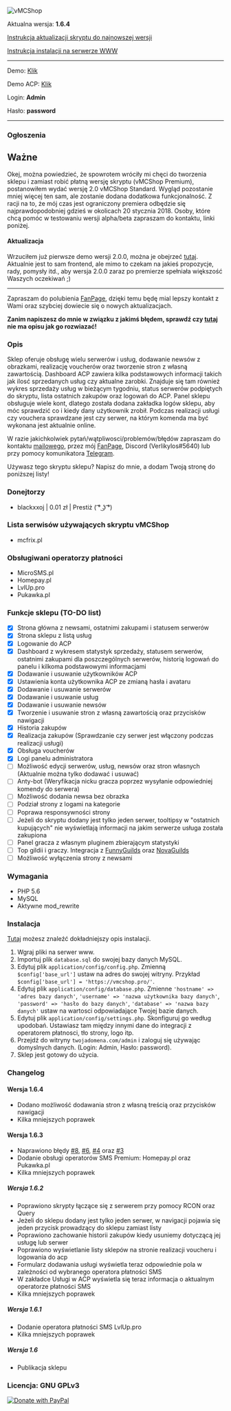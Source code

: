 ![vMCShop](https://vmcshop.pro/assets/images/vmcshop-github.png)

Aktualna wersja: **1.6.4**

[Instrukcja aktualizacji skryptu do najnowszej wersji](https://github.com/Verlikylos/vMCShop/wiki/Instrukcja-aktualizacji-skryptu-do-najnowszej-wersji)

[Instrukcja instalacji na serwerze WWW](https://verlikylos.me/vmcshop-standard-instrukcja-instalacji-na-serwerze-www/)

<hr>

Demo: [Klik](https://vmcshop.pro/)

Demo ACP: [Klik](https://vmcshop.pro/admin)

Login: **Admin**

Hasło: **password**

<hr>

### Ogłoszenia

## Ważne
Okej, można powiedzieć, że spowrotem wróciły mi chęci do tworzenia sklepu i zamiast robić płatną wersję skryptu (vMCShop Premium), postanowiłem wydać wersję 2.0 vMCShop Standard. Wygląd pozostanie mniej więcej ten sam, ale zostanie dodana dodatkowa funkcjonalność. Z racji na to, że mój czas jest ograniczony premiera odbędzie się najprawdopodobniej gdzieś w okolicach 20 stycznia 2018. Osoby, które chcą pomóc w testowaniu wersji alpha/beta zapraszam do kontaktu, linki poniżej.

#### Aktualizacja
Wrzuciłem już pierwsze demo wersji 2.0.0, można je obejrzeć [tutaj](https://standard.vmcshop.pro/). Aktualnie jest to sam frontend, ale mimo to czekam na jakieś propozycje, rady, pomysły itd., aby wersja 2.0.0 zaraz po premierze spełniała większość Waszych oczekiwań ;)

<hr>

Zapraszam do polubienia [FanPage](https://www.facebook.com/verlikylos), dzięki temu będę mial lepszy kontakt z Wami oraz szybciej dowiecie się o nowych aktualizacjach.

**Zanim napiszesz do mnie w związku z jakimś błędem, sprawdź czy [tutaj](https://github.com/Verlikylos/vMCShop/wiki/Znane-b%C5%82%C4%99dy-i-sposoby-ich-rozwi%C4%85zywania) nie ma opisu jak go rozwiazać!**

### Opis

Sklep oferuje obsługę wielu serwerów i usług, dodawanie newsów z obrazkami, realizację voucherów oraz tworzenie stron z własną zawartością. Dashboard ACP zawiera kilka podstawowych informacji takich jak ilosć sprzedanych usług czy aktualne zarobki. Znajduje się tam również wykres sprzedaży usług w bieżącym tygodniu, status serwerów podpiętych do skryptu, lista ostatnich zakupów oraz logowań do ACP. Panel sklepu obsługuje wiele kont, dlatego została dodana zakładka logów sklepu, aby móc sprawdzić co i kiedy dany użytkownik zrobił. Podczas realizacji usługi czy vouchera sprawdzane jest czy serwer, na którym komenda ma być wykonana jest aktualnie online.

W razie jakichkolwiek pytań/wątpliwosci/problemów/błędów zapraszam do kontaktu [mailowego](mailto:kontakt@verlikylos.pro), przez mój [FanPage](https://www.facebook.com/verlikylos), Discord (Verlikylos#5640) lub przy pomocy komunikatora [Telegram](https://t.me/Verlikylos).

Używasz tego skryptu sklepu? Napisz do mnie, a dodam Twoją stronę do poniższej listy!

### Donejtorzy
- blackxxoj | 0.01 zł | Prestiż ( ͡° ͜ʖ ͡°)

### Lista serwisów używających skryptu vMCShop
- mcfrix.pl

### Obsługiwani operatorzy płatności
- MicroSMS.pl
- Homepay.pl
- LvlUp.pro
- Pukawka.pl

### Funkcje sklepu (TO-DO list)
- [x] Strona główna z newsami, ostatnimi zakupami i statusem serwerów
- [x] Strona sklepu z listą usług
- [x] Logowanie do ACP
- [x] Dashboard z wykresem statystyk sprzedaży, statusem serwerów, ostatnimi zakupami dla poszczególnych serwerów, historią logowań do panelu i kilkoma podstawowymi informacjami
- [x] Dodawanie i usuwanie użytkowników ACP
- [x] Ustawienia konta użytkownika ACP ze zmianą hasła i avataru
- [x] Dodawanie i usuwanie serwerów
- [x] Dodawanie i usuwanie usług
- [x] Dodawanie i usuwanie newsów
- [x] Tworzenie i usuwanie stron z własną zawartością oraz przycisków nawigacji
- [x] Historia zakupów
- [x] Realizacja zakupów (Sprawdzanie czy serwer jest włączony podczas realizacji usługi)
- [x] Obsługa voucherów
- [x] Logi panelu administratora
- [ ] Możliwość edycji serwerów, usług, newsów oraz stron własnych (Aktualnie można tylko dodawać i usuwać)
- [ ] Anty-bot (Weryfikacja nicku gracza poprzez wysyłanie odpowiedniej komendy do serwera)
- [ ] Możliwość dodania newsa bez obrazka
- [ ] Podział strony z logami na kategorie
- [ ] Poprawa responsywności strony
- [ ] Jeżeli do skryptu dodany jest tylko jeden serwer, tooltipsy w "ostatnich kupujących" nie wyświetlają informacji na jakim serwerze usługa została zakupiona
- [ ] Panel gracza z własnym pluginem zbierającym statystyki
- [ ] Top gildii i graczy. Integracja z [FunnyGuilds](https://github.com/FunnyGuilds/FunnyGuilds/) oraz [NovaGuilds](https://github.com/MarcinWieczorek/NovaGuilds)
- [ ] Możliwość wyłączenia strony z newsami

### Wymagania
 - PHP 5.6
 - MySQL
 - Aktywne mod_rewrite

### Instalacja
[Tutaj](https://verlikylos.me/vmcshop-standard-instrukcja-instalacji-na-serwerze-www/) możesz znaleźć dokładniejszy opis instalacji.

1. Wgraj pliki na serwer www.
2. Importuj plik ```database.sql``` do swojej bazy danych MySQL.
3. Edytuj plik ```application/config/config.php```. Zmienną ```$config['base_url']``` ustaw na adres do swojej witryny. Przykład ```$config['base_url'] = 'https://vmcshop.pro/'```.
4. Edytuj plik ```application/config/database.php```. Zmienne ```'hostname' => 'adres bazy danych'```, ```'username' => 'nazwa użytkownika bazy danych'```, ```'password' => 'hasło do bazy danych'```, ```'database' => 'nazwa bazy danych'``` ustaw na wartosci odpowiadające Twojej bazie danych.
5. Edytuj plik ```application/config/settings.php```. Skonfiguruj go według upodobań. Ustawiasz tam między innymi dane do integracji z operatorem płatnosci, tło strony, logo itp.
6. Przejdź do witryny ```twojadomena.com/admin``` i zaloguj się używając domyslnych danych. (Login: Admin, Hasło: password).
7. Sklep jest gotowy do użycia.

### Changelog
#### Wersja 1.6.4
 - Dodano możliwość dodawania stron z własną treścią oraz przycisków nawigacji
 - Kilka mniejszych poprawek

#### Wersja 1.6.3
 - Naprawiono błędy [#8](https://github.com/Verlikylos/vMCShop/issues/8), [#6](https://github.com/Verlikylos/vMCShop/issues/6), [#4](https://github.com/Verlikylos/vMCShop/issues/4) oraz [#3](https://github.com/Verlikylos/vMCShop/issues/3)
 - Dodanie obsługi operatorów SMS Premium: Homepay.pl oraz Pukawka.pl
 - Kilka mniejszych poprawek
 
##### Wersja 1.6.2
 - Poprawiono skrypty łączące się z serwerem przy pomocy RCON oraz Query
 - Jeżeli do sklepu dodany jest tylko jeden serwer, w navigacji pojawia się jeden przycisk prowadzący do sklepu zamiast listy
 - Poprawiono zachowanie historii zakupów kiedy usuniemy dotyczącą jej usługę lub serwer
 - Poprawiono wyświetlanie listy sklepów na stronie realizacji voucheru i logowania do acp
 - Formularz dodawania usługi wyświetla teraz odpowiednie pola w zależności od wybranego operatora płatności SMS
 - W zakładce Usługi w ACP wyświetla się teraz informacja o aktualnym operatorze płatności SMS
 - Kilka mniejszych poprawek

##### Wersja 1.6.1
 - Dodanie operatora płatności SMS LvlUp.pro
 - Kilka mniejszych poprawek
 
##### Wersja 1.6
 - Publikacja sklepu

### Licencja: **GNU GPLv3**

[![Donate with PayPal](https://host.verlikylos.pro/images/paypal-donate.png)](https://www.paypal.me/Verlikylos)

